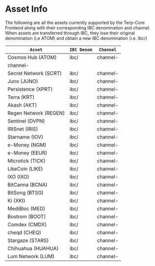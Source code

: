 # Asset Info

The following are all the assets currently supported by the Terp-Core Frontend along with their corresponding IBC denomination and channel. When assets are transferred through IBC, they lose their original denomination (i.e ATOM) and obtain a new IBC denomination (i.e. ibc/)

<table><thead><tr>
<th><code>Asset</code></th>
<th><code>IBC Denom</code></th>
<th><code>Channel</code></th></tr></thead> <tbody>
<tr><td>Cosmos Hub (ATOM)</td>
<td>ibc/</td>
<td>channel-</td></tr>
<td>channel-</td></tr>
<tr><td>Secret Network (SCRT)</td>
<td>ibc/</td>
<td>channel-</td></tr>
<tr><td>Juno (JUNO)</td>
<td>ibc/</td>
<td>channel-</td></tr>
<tr><td>Persistence (XPRT)</td>
<td>ibc/ </td>
<td>channel-</td></tr>
<tr><td>Terra (KRT)</td>
<td>ibc/</td>
<td>channel-</td></tr>
<tr><td>Akash (AKT)</td>
<td>ibc/</td>
<td>channel-</td></tr>
<tr><td>Regen Network (REGEN)</td>
<td>ibc/</td>
<td>channel-</td></tr>
<tr><td>Sentinel (DVPN)</td>
<td>ibc/</td>
<td>channel-</td></tr>
<tr><td>IRISnet (IRIS)</td>
<td>ibc/ </td>
<td>channel-</td></tr>
<tr><td>Starname (IOV)</td>
<td>ibc/</td>
<td>channel-</td></tr>
<tr><td>e-Money (NGM)</td>
<td>ibc/</td>
<td>channel-</td></tr>
<tr><td>e-Money (EEUR)</td>
<td>ibc/</td>
<td>channel-</td></tr>
<tr><td>Microtick (TICK)</td>
<td>ibc/</td>
<td>channel-</td></tr>
<tr><td>LikeCoin (LIKE)</td>
<td>ibc/ </td>
<td>channel-</td></tr>
<tr><td>IXO (IXO)</td>
<td>ibc/</td>
<td>channel-</td></tr>
<tr><td>BitCanna (BCNA)</td>
<td>ibc/</td>
<td>channel-</td></tr>
<tr><td>BitSong (BTSG)</td>
<td>ibc/</td>
<td>channel-</td></tr>
<tr><td>Ki (XKI)</td>
<td>ibc/</td>
<td>channel-</td></tr>
<tr><td>MediBloc (MED)</td>
<td>ibc/ </td>
<td>channel-</td></tr>
<tr><td>Bostrom (BOOT)</td>
<td>ibc/</td>
<td>channel-</td></tr>
<tr><td>Comdex (CMDX)</td>
<td>ibc/</td>
<td>channel-</td></tr>
<tr><td>cheqd (CHEQ)</td>
<td>ibc/</td>
<td>channel-</td></tr>
<tr><td>Stargaze (STARS)</td>
<td>ibc/</td>
<td>channel-</td></tr>
<tr><td>Chihuahua (HUAHUA)</td>
<td>ibc/</td>
<td>channel-</td></tr>
<tr><td>Lum Network (LUM)</td>
<td>ibc/</td>
<td>channel-</td></tr>
</tbody></table>